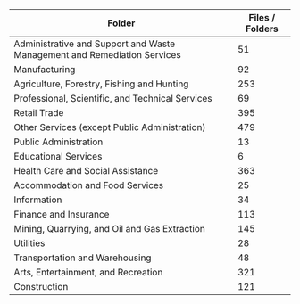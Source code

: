 | Folder                                                                   |   Files / Folders |
|--------------------------------------------------------------------------|-------------------|
| Administrative and Support and Waste Management and Remediation Services |                51 |
| Manufacturing                                                            |                92 |
| Agriculture, Forestry, Fishing and Hunting                               |               253 |
| Professional, Scientific, and Technical Services                         |                69 |
| Retail Trade                                                             |               395 |
| Other Services (except Public Administration)                            |               479 |
| Public Administration                                                    |                13 |
| Educational Services                                                     |                 6 |
| Health Care and Social Assistance                                        |               363 |
| Accommodation and Food Services                                          |                25 |
| Information                                                              |                34 |
| Finance and Insurance                                                    |               113 |
| Mining, Quarrying, and Oil and Gas Extraction                            |               145 |
| Utilities                                                                |                28 |
| Transportation and Warehousing                                           |                48 |
| Arts, Entertainment, and Recreation                                      |               321 |
| Construction                                                             |               121 |